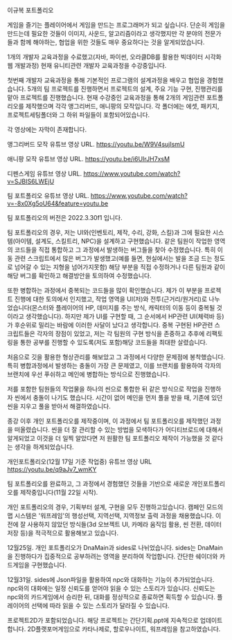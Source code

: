 이규복 포트폴리오

게임을 즐기는 플레이어에서 게임을 만드는 프로그래머가 되고 싶습니다.
단순히 게임을 만드는데 필요한 것들이 이미지, 사운드, 알고리즘이라고 생각했지만
각 분야의 전문가들과 함께 해야하는, 협업을 위한 것들도 매우 중요하다는 것을 알게되었습니다.

1개의 개발자 교육과정을 수료했고(자바, 파이썬, 오라클DB를 활용한 빅데이터 시각화 웹 개발과정) 현재 유니티관련 개발자 교육과정을 수강중입니다.

첫번째 개발자 교육과정을 통해 기본적인 프로그램의 설계과정을 배우고 협업을 경험했습니다. 5개의 팀 프로젝트를 진행하면서 프로젝트의 설계, 주요 기능 구현, 진행관리를 맡아 프로젝트를 진행했습니다.
현재 수강중인 교육과정을 통해 2개의 게임관련 포트폴리오를 제작했으며 각각 앵그리버드, 애니팡의 모작입니다. 각 폴더에는 에셋, 패키지, 프로젝트세팅폴더와 그 하위 파일들이 포함되어있습니다.


각 영상에는 자막이 존재합니다.

앵그리버드 모작 유튜브 영상 URL. 
https://youtu.be/W9V4sujIsmU

애니팡 모작 유튜브 영상 URL.
https://youtu.be/i6UIrJH7xsM

디펜스게임 유튜브 영상 URL.
https://www.youtube.com/watch?v=SJBIS6LWEjU

팀 포트폴리오 유튜브 영상 URL.
https://www.youtube.com/watch?v=-8x0Xg5oU64&feature=youtu.be

팀 포트폴리오의 버전은 2022.3.30f1 입니다.

팀 포트폴리오의 경우, 저는 UI와(인벤토리, 제작, 수리, 강화, 스킬)과 그에 필요한 시스템(아이템, 설계도, 스킬트리, NPC)을 설계하고 구현했습니다.
같은 팀원이 작업한 영역의 코드들을 직접 통합하고 그 과정에서 발생하는 버그들을 찾아 수정했습니다. 
특히 이동 관련 스크립트에서 많은 버그가 발생했고(예를 들면, 현실에서는 발을 조금 드는 정도로 넘어갈 수 있는 지형을 넘어가지못함) 해당 부분을 직접 수정하거나
다른 팀원과 같이 해당 버그를 확인하고 해결방안을 토의하여 수정했습니다.

또한 병합하는 과정에서 중복되는 코드들을 많이 확인했습니다. 제가 이 부분을 프로젝트 진행에 대한 토의에서 인지했고,
작업 영역을 UI(저)와 전투(근거리/원거리)로 나누었습니다(몬스터와 플레이어의 HP, 데미지를 주는 방식, 캐릭터의 이동 등이 중복될 것이라고 생각했습니다).
하지만 제가 UI를 구현할 때, 그 순서에서 HP관련 UI(체력바 등)가 후순위로 밀리는 바람에 이러한 사달이 났다고 생각합니다. 
중복 구현된 HP관련 스크립트들은 각자의 장점이 있었고, 저는 각 팀원의 구현 방식을 존중하고 추후에 리팩토링을 통한 공부를 진행할 수 있도록(저도 포함)해당 코드들을 최대한 살렸습니다.

처음으로 깃을 활용한 형상관리를 해보았고 그 과정에서 다양한 문제점에 봉착했습니다.
특히 병합과정에서 발생하는 충돌이 가장 큰 문제였고, 이를 브랜치를 활용하여 각자의 브랜치에 우선 푸쉬하고 메인에 병합하는 방식으로 진행했습니다.

저를 포함한 팀원들의 작업물을 하나의 씬으로 통합한 뒤 같은 방식으로 작업을 진행하자 씬에서 충돌이 나기도 했습니다. 
시간이 없어 메인을 먼저 풀을 받을 때, 기존에 있던 씬을 지우고 풀을 받아서 해결하였습니다.

종강 이후 개인 포트폴리오를 제작중이며, 이 과정에서 팀 포트폴리오를 제작했던 과정을 떠올렸습니다.
씬을 더 잘 관리할 수 있는 방법을 모색하다가 어디티브로드에 대해서 알게되었고 이것을 더 일찍 알았다면 저 원활한 팀 포트폴리오 제작이 가능했을 것 같다는 생각을 하게되었습니다.

개인포트폴리오(12월 17일 기준 작업중) 유튜브 영상 URL
https://youtu.be/q9aJv7_wmKY

팀 포트폴리오를 완료하고, 그 과정에서 경험했던 것들을 기반으로 새로운 개인포트폴리오를 제작중입니다(11월 22일 시작).

개인 포트폴리오의 경우, 기획부터 설계, 구현을 모두 진행하고있습니다.
캠페인 모드의 맵 시스템은 '워프레임'의 행성선택, 지역선택, 지역정보 출력 과정을 채용했습니다.
이 전에 잘 사용하지 않았던 방식들(3d 오브젝트 UI, 카메라 움직임 활용, 씬 전환, 데이터 저장 등)을 적극적으로 활용해보고 있습니다.

12월25일. 개인 포트폴리오가 DnaMain과 sides로 나뉘었습니다.
sides는 DnaMain을 진행하다가 집중적으로 공부하려는 영역을 분리하여 작업합니다. 간단한 쉐이더와 카드게임을 구현했습니다.

12월31일. sides에 Json파일을 활용하여 npc와 대화하는 기능이 추가되었습니다. npc와의 대화에는 일정 신뢰도를 얻어야 읽을 수 있는 스토리가 있습니다.
신뢰도는 npc와의 카드게임에서 승리한 뒤, 대화를 정상적으로 종료하면 획득할 수 있습니다. 플레이어의 선택에 따라 읽을 수 있는 스토리가 달라질 수 있습니다.

프로젝트2D가 포함되었습니다. 해당 프로젝트는 간단기획.ppt에 지속적으로 업데이트합니다.
2D플랫포머게임으로 카타나제로, 할로우나이트, 워프레임을 참고하였습니다.
